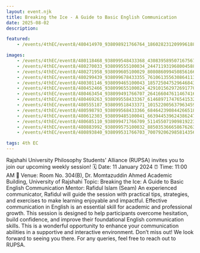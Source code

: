 ```yaml
---
layout: event.njk
title: Breaking the Ice - A Guide to Basic English Communication
date: 2025-08-02
description: 

featured:
    - /events/4thEC/event8/480414970_938098921766764_186028231209996188_n.jpg 

images:
    - /events/4thEC/event8/480118468_938099548433368_4308395895071675679_n.jpg 
    - /events/4thEC/event8/480270033_938099555100034_2447119319680045882_n.jpg 
    - /events/4thEC/event8/480271958_938099605100029_8080860994508561668_n.jpg 
    - /events/4thEC/event8/480299439_938099678433355_7610613556308641131_n.jpg 
    - /events/4thEC/event8/480301146_938099465100043_185725047529646843_n.jpg 
    - /events/4thEC/event8/480452466_938099655100024_4291015629726917701_n.jpg 
    - /events/4thEC/event8/480463454_938099491766707_2641660476114674167_n.jpg 
    - /events/4thEC/event8/480469263_938099558433367_6146897174765415329_n.jpg 
    - /events/4thEC/event8/480555187_938099518433371_1015220056379634594_n.jpg 
    - /events/4thEC/event8/480598793_938099568433366_684642390844266518_n.jpg 
    - /events/4thEC/event8/480612303_938099485100041_6639445396243862472_n.jpg 
    - /events/4thEC/event8/480685110_938099471766709_5114550719098192233_n.jpg 
    - /events/4thEC/event8/480883992_938099575100032_8850353666586762636_n.jpg 
    - /events/4thEC/event8/480893840_938099531766703_7007920629858143569_n.jpg

tags: 4th EC
---
```

Rajshahi University Philosophy Students' Alliance (RUPSA) invites you to join our upcoming weekly session!
🗓 Date: 11 January 2024
⏰ Time: 11:00 AM
📍 Venue: Room No. 304(B), Dr. Momtazuddin Ahmed Academic Building, University of Rajshahi
Topic: Breaking the Ice: A Guide to Basic English Communication
Mentor: Rafidul Islam (Seam)
An experienced communicator, Rafidul will guide the session with practical tips, strategies, and exercises to make learning enjoyable and impactful.
Effective communication in English is an essential skill for academic and professional growth. This session is designed to help participants overcome hesitation, build confidence, and improve their foundational English communication skills.
This is a wonderful opportunity to enhance your communication abilities in a supportive and interactive environment. Don’t miss out!
We look forward to seeing you there.
For any queries, feel free to reach out to RUPSA.